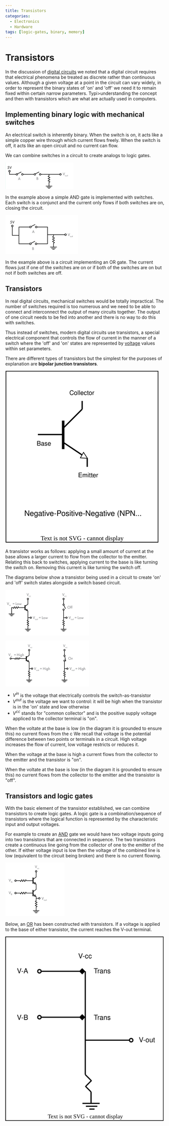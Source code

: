 ```yaml
---
title: Transistors
categories:
  - Electronics
  - Hardware
tags: [logic-gates, binary, memory]
---
```


# Transistors

In the discussion of [digital circuits](/Electronics/Digital_Circuits/Digital_circuits.md) we noted that a digital circuit requires that electrical phenomena be treated as discrete rather than continuous values. Although a given voltage at a point in the circuit can vary widely, in order to represent the binary states of 'on' and 'off' we need it to remain fixed within certain narrow parameters. Typi>understanding the concept and then with transistors which are what are actually used in computers.

## Implementing binary logic with mechanical switches

An electrical switch is inherently binary. When the switch is on, it acts like a simple copper wire through which current flows freely. When the switch is off, it acts like an open circuit and no current can flow.

We can combine switches in a circuit to create analogs to logic gates.

![](/img/switch-and-gate.png)

In the example above a simple AND gate is implemented with switches. Each switch is a conjunct and the current only flows if both switches are on, closing the circuit.

![](/img/switch-or-gate.png)

In the example above is a circuit implementing an OR gate. The current flows just if one of the switches are on or if both of the switches are on but not if both switches are off.

## Transistors

In real digital circuits, mechanical switches would be totally impractical. The number of switches required is too numerous and we need to be able to connect and interconnect the output of many circuits together. The output of one circuit needs to be fed into another and there is no way to do this with switches.

Thus instead of switches, modern digital circuits use transistors, a special electrical component that controls the flow of current in the manner of a switch where the 'off' and 'on' states are represented by [voltage](/Electronics/Voltage.md) values within set parameters.

There are different types of transistors but the simplest for the purposes of explanation are **bipolar junction transistors**.

![](/img/transistor-diag.svg)

A transistor works as follows: applying a small amount of current at the base allows a larger current to flow from the collector to the emitter. Relating this back to switches, applying current to the base is like turning the switch on. Removing this current is like turning the switch off.

The diagrams below show a transistor being used in a circuit to create 'on' and 'off' switch states alongside a switch based circuit.

![](/img/transistor-off.png)

![](/img/transistor-on.png)

- $V^{in}$ is the voltage that electrically controls the switch-as-transistor
- $V^{out}$ is the voltage we want to control: it will be high when the transistor is in the 'on' state and low otherwise
- $V^{cc}$ stands for "common collector" and is the positive supply voltage appliced to the collector terminal
  is "on".

When the voltate at the base is low (in the diagram it is grounded to ensure this) no current flows from the c
We recall that voltage is the potential difference between two points or terminals in a circuit. High voltage increases the flow of current, low voltage restricts or reduces it.

When the voltage at the base is high a current flows from the collector to the emitter and the transistor is "on".

When the voltate at the base is low (in the diagram it is grounded to ensure this) no current flows from the collector to the emitter and the transistor is "off".

## Transistors and logic gates

With the basic element of the transistor established, we can combine transistors to create logic gates. A logic gate is a combination/sequence of transistors where the logical function is represented by the characteristic input and output voltages.

For example to create an [AND](/Hardware/Logic_Gates/And_gate.md) gate we would have two voltage inputs going into two transistors that are connected in sequence. The two transistors create a continuous line going from the collector of one to the emitter of the other. If either voltage input is low then the voltage of the combined line is low (equivalent to the circuit being broken) and there is no current flowing.

![](/img/and-transistor.png)

Below, an [OR](/Hardware/Logic_Gates/Or_gate.md) has been constructed with transistors. If a voltage is applied to the base of either transistor, the current reaches the V-out terminal.

![](/img/or-transistor.svg)
